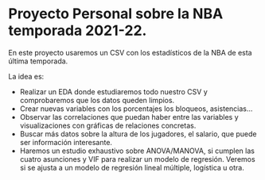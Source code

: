 # Proyecto Personal sobre la NBA temporada 2021-22.
En este proyecto usaremos un CSV con los estadísticos de la NBA de esta última temporada.

La idea es:
- Realizar un EDA donde estudiaremos todo nuestro CSV y comprobaremos que los datos queden limpios.
- Crear nuevas variables con los porcentajes los bloqueos, asistencias...
- Observar las correlaciones que puedan haber entre las variables y visualizaciones con gráficas de relaciones concretas.
- Buscar más datos sobre la altura de los jugadores, el salario, que puede ser información interesante.
- Haremos un estudio exhaustivo sobre ANOVA/MANOVA, si cumplen las cuatro asunciones y VIF para realizar un modelo de regresión. Veremos si se ajusta a un modelo de regresión lineal múltiple, logística u otra.
